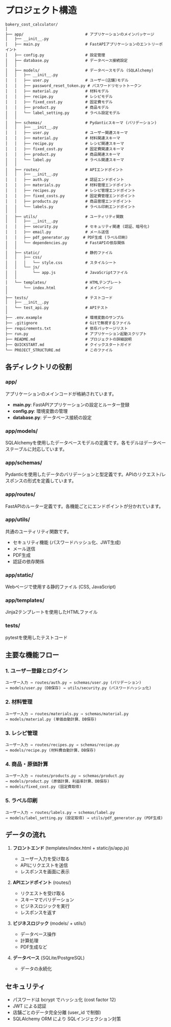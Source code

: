 # プロジェクト構造

```
bakery_cost_calculator/
│
├── app/                           # アプリケーションのメインパッケージ
│   ├── __init__.py
│   ├── main.py                    # FastAPIアプリケーションのエントリーポイント
│   ├── config.py                  # 設定管理
│   ├── database.py                # データベース接続設定
│   │
│   ├── models/                    # データベースモデル (SQLAlchemy)
│   │   ├── __init__.py
│   │   ├── user.py                # ユーザー(店舗)モデル
│   │   ├── password_reset_token.py # パスワードリセットトークン
│   │   ├── material.py            # 材料モデル
│   │   ├── recipe.py              # レシピモデル
│   │   ├── fixed_cost.py          # 固定費モデル
│   │   ├── product.py             # 商品モデル
│   │   └── label_setting.py       # ラベル設定モデル
│   │
│   ├── schemas/                   # Pydanticスキーマ (バリデーション)
│   │   ├── __init__.py
│   │   ├── user.py                # ユーザー関連スキーマ
│   │   ├── material.py            # 材料関連スキーマ
│   │   ├── recipe.py              # レシピ関連スキーマ
│   │   ├── fixed_cost.py          # 固定費関連スキーマ
│   │   ├── product.py             # 商品関連スキーマ
│   │   └── label.py               # ラベル関連スキーマ
│   │
│   ├── routes/                    # APIエンドポイント
│   │   ├── __init__.py
│   │   ├── auth.py                # 認証エンドポイント
│   │   ├── materials.py           # 材料管理エンドポイント
│   │   ├── recipes.py             # レシピ管理エンドポイント
│   │   ├── fixed_costs.py         # 固定費管理エンドポイント
│   │   ├── products.py            # 商品管理エンドポイント
│   │   └── labels.py              # ラベル印刷エンドポイント
│   │
│   ├── utils/                     # ユーティリティ関数
│   │   ├── __init__.py
│   │   ├── security.py            # セキュリティ関連 (認証、暗号化)
│   │   ├── email.py               # メール送信
│   │   ├── pdf_generator.py      # PDF生成 (ラベル印刷)
│   │   └── dependencies.py        # FastAPIの依存関係
│   │
│   ├── static/                    # 静的ファイル
│   │   ├── css/
│   │   │   └── style.css          # スタイルシート
│   │   └── js/
│   │       └── app.js             # JavaScriptファイル
│   │
│   └── templates/                 # HTMLテンプレート
│       └── index.html             # メインページ
│
├── tests/                         # テストコード
│   ├── __init__.py
│   └── test_api.py                # APIテスト
│
├── .env.example                   # 環境変数のサンプル
├── .gitignore                     # Gitで無視するファイル
├── requirements.txt               # 依存パッケージリスト
├── run.py                         # アプリケーション起動スクリプト
├── README.md                      # プロジェクトの詳細説明
├── QUICKSTART.md                  # クイックスタートガイド
└── PROJECT_STRUCTURE.md           # このファイル
```

## 各ディレクトリの役割

### app/
アプリケーションのメインコードが格納されています。

- **main.py**: FastAPIアプリケーションの設定とルーター登録
- **config.py**: 環境変数の管理
- **database.py**: データベース接続の設定

### app/models/
SQLAlchemyを使用したデータベースモデルの定義です。各モデルはデータベーステーブルに対応しています。

### app/schemas/
Pydanticを使用したデータのバリデーションと型定義です。APIのリクエスト/レスポンスの形式を定義しています。

### app/routes/
FastAPIのルーター定義です。各機能ごとにエンドポイントが分かれています。

### app/utils/
共通のユーティリティ関数です。
- セキュリティ機能 (パスワードハッシュ化、JWT生成)
- メール送信
- PDF生成
- 認証の依存関係

### app/static/
Webページで使用する静的ファイル (CSS, JavaScript)

### app/templates/
Jinja2テンプレートを使用したHTMLファイル

### tests/
pytestを使用したテストコード

## 主要な機能フロー

### 1. ユーザー登録とログイン
```
ユーザー入力 → routes/auth.py → schemas/user.py (バリデーション)
→ models/user.py (DB保存) → utils/security.py (パスワードハッシュ化)
```

### 2. 材料管理
```
ユーザー入力 → routes/materials.py → schemas/material.py
→ models/material.py (単価自動計算、DB保存)
```

### 3. レシピ管理
```
ユーザー入力 → routes/recipes.py → schemas/recipe.py
→ models/recipe.py (材料費自動計算、DB保存)
```

### 4. 商品・原価計算
```
ユーザー入力 → routes/products.py → schemas/product.py
→ models/product.py (原価計算、利益率計算、DB保存)
→ models/fixed_cost.py (固定費取得)
```

### 5. ラベル印刷
```
ユーザー入力 → routes/labels.py → schemas/label.py
→ models/label_setting.py (設定取得) → utils/pdf_generator.py (PDF生成)
```

## データの流れ

1. **フロントエンド** (templates/index.html + static/js/app.js)
   - ユーザー入力を受け取る
   - APIにリクエストを送信
   - レスポンスを画面に表示

2. **APIエンドポイント** (routes/)
   - リクエストを受け取る
   - スキーマでバリデーション
   - ビジネスロジックを実行
   - レスポンスを返す

3. **ビジネスロジック** (models/ + utils/)
   - データベース操作
   - 計算処理
   - PDF生成など

4. **データベース** (SQLite/PostgreSQL)
   - データの永続化

## セキュリティ

- パスワードは bcrypt でハッシュ化 (cost factor 12)
- JWT による認証
- 店舗ごとのデータ完全分離 (user_id で制御)
- SQLAlchemy ORM により SQLインジェクション対策
